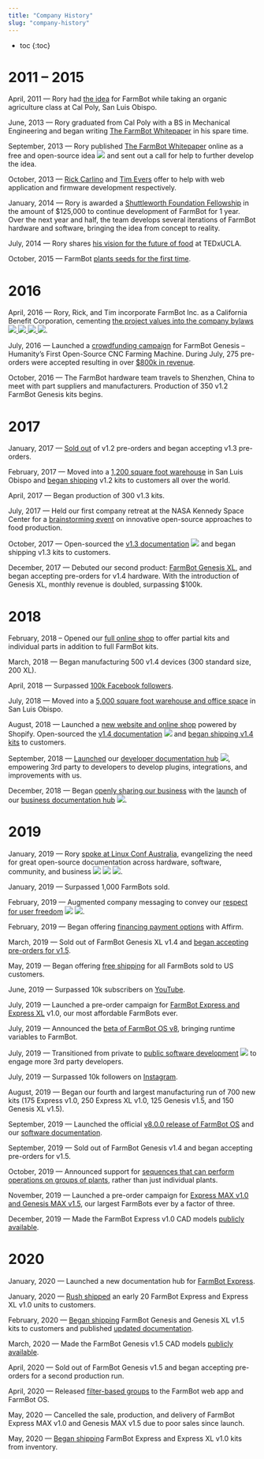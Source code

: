 ```yaml
---
title: "Company History"
slug: "company-history"
---
```


* toc
{:toc}

# 2011 – 2015
April, 2011 — Rory had [the idea](https://www.youtube.com/watch?v=HIoVlPaypx4) for FarmBot while taking an organic agriculture class at Cal Poly, San Luis Obispo.

June, 2013 — Rory graduated from Cal Poly with a BS in Mechanical Engineering and began writing [The FarmBot Whitepaper](http://whitepaper.farm.bot) in his spare time.

September, 2013 — Rory published [The FarmBot Whitepaper](http://whitepaper.farm.bot) online as a free and open-source idea <span><img class="value-icon" src="_images/products.png"></span> and sent out a call for help to further develop the idea.

October, 2013 — [Rick Carlino](http://rickcarlino.com/) and [Tim Evers](https://github.com/TimEvWw) offer to help with web application and firmware development respectively.

January, 2014 — Rory is awarded a [Shuttleworth Foundation Fellowship](https://www.shuttleworthfoundation.org/fellows/rory-aronson/) in the amount of $125,000 to continue development of FarmBot for 1 year. Over the next year and half, the team develops several iterations of FarmBot hardware and software, bringing the idea from concept to reality.

July, 2014 — Rory shares [his vision for the future of food](https://www.youtube.com/watch?v=HIoVlPaypx4) at TEDxUCLA.

October, 2015 — FarmBot [plants seeds for the first time](https://farm.bot/blogs/news/farmbot-plants-seeds-for-the-first-time).

# 2016
April, 2016 — Rory, Rick, and Tim incorporate FarmBot Inc. as a California Benefit Corporation, cementing [the project values into the company bylaws <span><img class="value-icon" src="_images/products.png"></span>  <span><img class="value-icon" src="_images/business.png"></span>  <span><img class="value-icon" src="_images/community.png"></span>  <span><img class="value-icon" src="_images/good-people.png"></span>](../intro.md#public-benefit-purposes).

July, 2016 — Launched a [crowdfunding campaign](https://farm.bot/blogs/news/farmbot-now-available-for-pre-order) for FarmBot Genesis – Humanity’s First Open-Source CNC Farming Machine. During July, 275 pre-orders were accepted resulting in over [$800k in revenue](https://farm.bot/blogs/news/thank-you).

October, 2016 — The FarmBot hardware team travels to Shenzhen, China to meet with part suppliers and manufacturers. Production of 350 v1.2 FarmBot Genesis kits begins.

# 2017
January, 2017 — [Sold out](https://farm.bot/blogs/news/production-update) of v1.2 pre-orders and began accepting v1.3 pre-orders.

February, 2017 — Moved into a [1,200 square foot warehouse](https://www.youtube.com/watch?v=H0gCEDHUsXc) in San Luis Obispo and [began shipping](https://farm.bot/blogs/news/weve-started-shipping) v1.2 kits to customers all over the world.

April, 2017 — Began production of 300 v1.3 kits.

July, 2017 — Held our first company retreat at the NASA Kennedy Space Center for a [brainstorming event](https://farm.bot/blogs/news/brainstorming-innovative-open-source-approaches-food-production-nasa) on innovative open-source approaches to food production.

October, 2017 — Open-sourced the [v1.3 documentation](https://farm.bot/blogs/news/v1-3-documentation-now-available) <span><img class="value-icon" src="_images/products.png"></span> and began shipping v1.3 kits to customers.

December, 2017 — Debuted our second product: [FarmBot Genesis XL](https://farm.bot/blogs/news/farmbot-genesis-xl), and began accepting pre-orders for v1.4 hardware. With the introduction of Genesis XL, monthly revenue is doubled, surpassing $100k.

# 2018
February, 2018 – Opened our [full online shop](https://farm.bot/blogs/news/full-online-shop-now-open) to offer partial kits and individual parts in addition to full FarmBot kits.

March, 2018 — Began manufacturing 500 v1.4 devices (300 standard size, 200 XL).

April, 2018 — Surpassed [100k Facebook followers](http://facebook.farm.bot).

July, 2018 — Moved into a [5,000 square foot warehouse and office space](https://www.youtube.com/watch?v=cm8ZW52nhyQ) in San Luis Obispo.

August, 2018 — Launched a [new website and online shop](https://farm.bot/blogs/news/check-out-our-brand-new-website-and-online-shop) powered by Shopify. Open-sourced the [v1.4 documentation](https://farm.bot/blogs/news/v1-4-documentation-now-available) <span><img class="value-icon" src="_images/products.png"></span> and [began shipping v1.4 kits](https://farm.bot/blogs/news/v1-4-pre-orders-now-shipping) to customers.

September, 2018 — [Launched](https://farm.bot/blogs/news/introducing-the-farmbot-developer-documentation-hub) our [developer documentation hub](http://developer.farm.bot) <span><img class="value-icon" src="_images/products.png"></span>, empowering 3rd party to developers to develop plugins, integrations, and improvements with us.

December, 2018 — Began [openly sharing our business](../intro.md#openly-share-our-business) with the [launch](https://farm.bot/blogs/news/openly-sharing-our-business) of our [business documentation hub](http://meta.farm.bot) <span><img class="value-icon" src="_images/business.png"></span>.

# 2019
January, 2019 — Rory [spoke at Linux Conf Australia](https://farm.bot/blogs/news/raising-the-bar-of-great-documentation), evangelizing the need for great open-source documentation across hardware, software, community, and business <span><img class="value-icon" src="_images/products.png"></span>  <span><img class="value-icon" src="_images/business.png"></span>  <span><img class="value-icon" src="_images/community.png"></span>.

January, 2019 — Surpassed 1,000 FarmBots sold.

February, 2019 — Augmented company messaging to convey our [respect for user freedom](respecting-your-freedom.md) <span><img class="value-icon" src="_images/products.png"> <span><img class="value-icon" src="_images/good-people.png"></span>.

February, 2019 — Began offering [financing payment options](https://farm.bot/blogs/news/buy-farmbot-now-pay-over-time) with Affirm.

March, 2019 — Sold out of FarmBot Genesis XL v1.4 and [began accepting pre-orders for v1.5](https://farm.bot/blogs/news/pre-order-farmbot-genesis-xl-v1-5).

May, 2019 — Began offering [free shipping](https://farm.bot/blogs/news/all-farmbot-kits-now-ship-for-free-within-the-us) for all FarmBots sold to US customers.

June, 2019 — Surpassed 10k subscribers on [YouTube](http://youtube.farm.bot).

July, 2019 — Launched a pre-order campaign for [FarmBot Express and Express XL](https://farm.bot/blogs/news/say-hello-to-farmbot-express-and-express-xl) v1.0, our most affordable FarmBots ever.

July, 2019 — Announced the [beta of FarmBot OS v8](https://farm.bot/blogs/news/july-3rd-2019-software-update-farmbot-os-v8-beta-variables-and-much-more), bringing runtime variables to FarmBot.

July, 2019 — Transitioned from private to [public software development](https://farm.bot/blogs/news/july-2019-developer-update) <span><img class="value-icon" src="_images/products.png"></span> to engage more 3rd party developers.

July, 2019 — Surpassed 10k followers on [Instagram](http://instagram.farm.bot).

August, 2019 — Began our fourth and largest manufacturing run of 700 new kits (175	Express v1.0, 250 Express XL v1.0, 125 Genesis v1.5, and 150 Genesis XL v1.5).

September, 2019 — Launched the official [v8.0.0 release of FarmBot OS](https://farm.bot/blogs/news/announcing-farmbot-os-v8) and our [software documentation](https://farm.bot/blogs/news/v8-software-documentation).

September, 2019 — Sold out of FarmBot Genesis v1.4 and began accepting pre-orders for v1.5.

October, 2019 — Announced support for [sequences that can perform operations on groups of plants](https://farm.bot/blogs/news/october-22-2019-software-update), rather than just individual plants.

November, 2019 — Launched a pre-order campaign for [Express MAX v1.0 and Genesis MAX v1.5](https://farm.bot/blogs/news/its-time-for-farmbot-express-and-genesis-max), our largest FarmBots ever by a factor of three.

December, 2019 — Made the FarmBot Express v1.0 CAD models [publicly available](https://farm.bot/blogs/news/farmbot-express-v1-0-cad-models-now-available).

# 2020
January, 2020 — Launched a new documentation hub for [FarmBot Express](http://express.farm.bot).

January, 2020 — [Rush shipped](https://farm.bot/blogs/news/first-farmbot-express-and-express-xl-deliveries) an early 20 FarmBot Express and Express XL v1.0 units to customers.

February, 2020 — [Began shipping](https://farm.bot/blogs/news/farmbot-genesis-and-genesis-xl-v1-5-shipping-this-week) FarmBot Genesis and Genesis XL v1.5 kits to customers and published [updated documentation](https://farm.bot/blogs/news/now-available-genesis-v1-5-documentation).

March, 2020 — Made the FarmBot Genesis v1.5 CAD models [publicly available](https://farm.bot/blogs/news/now-available-genesis-v1-5-cad-models).

April, 2020 — Sold out of FarmBot Genesis v1.5 and began accepting pre-orders for a second production run.

April, 2020 — Released [filter-based groups](https://farm.bot/blogs/news/april-13-2020-software-update) to the FarmBot web app and FarmBot OS.

May, 2020 — Cancelled the sale, production, and delivery of FarmBot Express MAX v1.0 and Genesis MAX v1.5 due to poor sales since launch.

May, 2020 — [Began shipping](https://farm.bot/blogs/news/farmbot-express-now-available-from-inventory) FarmBot Express and Express XL v1.0 kits from inventory.


